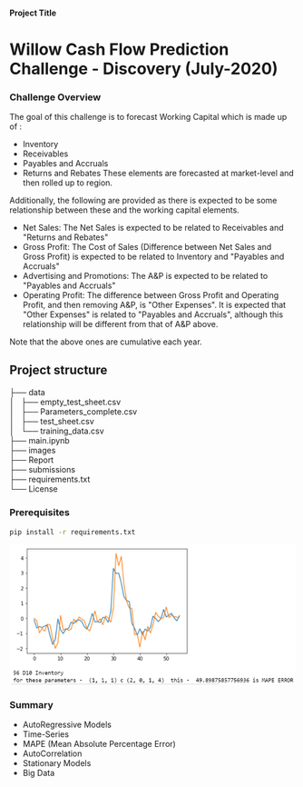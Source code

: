 

#### Project Title

# Willow Cash Flow Prediction Challenge - Discovery (July-2020)


### Challenge Overview
The goal of this challenge is to forecast Working Capital which is made up of :

- Inventory
- Receivables
- Payables and Accruals
- Returns and Rebates
These elements are forecasted at market-level and then rolled up to region. 

Additionally, the following are provided as there is expected to be some relationship between these and the working capital elements.

- Net Sales: The Net Sales is expected to be related to Receivables and "Returns and Rebates"
- Gross Profit: The Cost of Sales (Difference between Net Sales and Gross Profit) is expected to be related to Inventory and "Payables and Accruals"
- Advertising and Promotions: The A&P is expected to be related to "Payables and Accruals"
- Operating Profit: The difference between Gross Profit and Operating Profit, and then removing A&P, is "Other Expenses". It is expected that "Other Expenses" is related to "Payables and Accruals", although this relationship will be different from that of A&P above.

Note that the above ones are cumulative each year. 

## Project structure
├── data\
│   ├── empty_test_sheet.csv\
│   ├── Parameters_complete.csv\
│   ├── test_sheet.csv\
│   └── training_data.csv\
├── main.ipynb\
├── images\
├── Report\
├── submissions\
├── requirements.txt\
└── License

### Prerequisites

```bash
pip install -r requirements.txt
```

![D10_Inventory](images/D10_Inventory.PNG)

### Summary
- AutoRegressive Models
- Time-Series
- MAPE (Mean Absolute Percentage Error)
- AutoCorrelation
- Stationary Models
- Big Data
